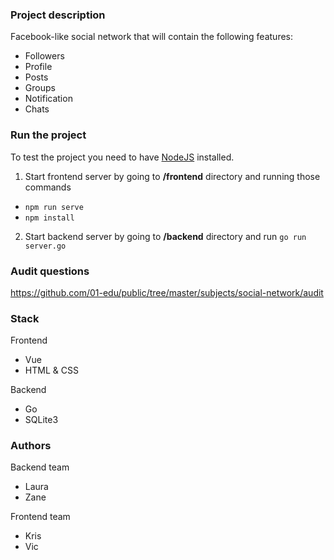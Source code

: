 ### Project description
Facebook-like social network that will contain the following features:
- Followers
- Profile
- Posts
- Groups
- Notification
- Chats

### Run the project
To test the project you need to have [NodeJS](https://nodejs.org/en/) installed.
1. Start frontend server by going to **/frontend** directory and running those commands
-  `npm run serve`
-  `npm install`
2. Start backend server by going to **/backend** directory and run `go run server.go`




### Audit questions
https://github.com/01-edu/public/tree/master/subjects/social-network/audit



### Stack
Frontend
- Vue
- HTML & CSS

Backend
- Go
- SQLite3

### Authors
Backend team
- Laura
- Zane

Frontend team
- Kris
- Vic